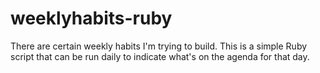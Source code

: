 # weeklyhabits-ruby
There are certain weekly habits I'm trying to build. This is a simple Ruby script that can be run daily to indicate what's on the agenda for that day.
